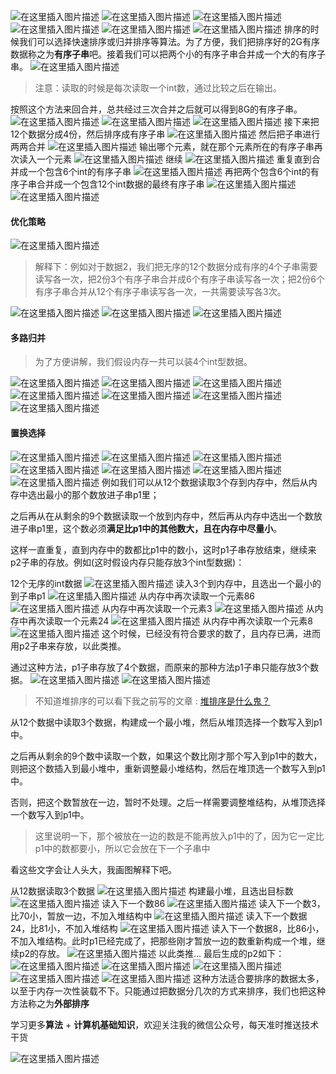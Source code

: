 ![在这里插入图片描述](https://img-blog.csdnimg.cn/20200310105800763.png?x-oss-process=image/watermark,type_ZmFuZ3poZW5naGVpdGk,shadow_10,text_aHR0cHM6Ly9ibG9nLmNzZG4ubmV0L20wXzM3OTA3Nzk3,size_16,color_FFFFFF,t_70)
![在这里插入图片描述](https://img-blog.csdnimg.cn/20200310105810157.png?x-oss-process=image/watermark,type_ZmFuZ3poZW5naGVpdGk,shadow_10,text_aHR0cHM6Ly9ibG9nLmNzZG4ubmV0L20wXzM3OTA3Nzk3,size_16,color_FFFFFF,t_70)
![在这里插入图片描述](https://img-blog.csdnimg.cn/20200310105840985.png?x-oss-process=image/watermark,type_ZmFuZ3poZW5naGVpdGk,shadow_10,text_aHR0cHM6Ly9ibG9nLmNzZG4ubmV0L20wXzM3OTA3Nzk3,size_16,color_FFFFFF,t_70)
![在这里插入图片描述](https://img-blog.csdnimg.cn/20200310105852422.png?x-oss-process=image/watermark,type_ZmFuZ3poZW5naGVpdGk,shadow_10,text_aHR0cHM6Ly9ibG9nLmNzZG4ubmV0L20wXzM3OTA3Nzk3,size_16,color_FFFFFF,t_70)
![在这里插入图片描述](https://img-blog.csdnimg.cn/20200310105904723.png?x-oss-process=image/watermark,type_ZmFuZ3poZW5naGVpdGk,shadow_10,text_aHR0cHM6Ly9ibG9nLmNzZG4ubmV0L20wXzM3OTA3Nzk3,size_16,color_FFFFFF,t_70)
![在这里插入图片描述](https://img-blog.csdnimg.cn/20200310105916842.png?x-oss-process=image/watermark,type_ZmFuZ3poZW5naGVpdGk,shadow_10,text_aHR0cHM6Ly9ibG9nLmNzZG4ubmV0L20wXzM3OTA3Nzk3,size_16,color_FFFFFF,t_70)
排序的时候我们可以选择快速排序或归并排序等算法。为了方便，我们把排序好的2G有序数据称之为**有序子串**吧。接着我们可以把两个小的有序子串合并成一个大的有序子串。
![在这里插入图片描述](https://img-blog.csdnimg.cn/20200310105943800.png)
> 注意：读取的时候是每次读取一个int数，通过比较之后在输出。

按照这个方法来回合并，总共经过三次合并之后就可以得到8G的有序子串。
![在这里插入图片描述](https://img-blog.csdnimg.cn/20200310110006264.png?x-oss-process=image/watermark,type_ZmFuZ3poZW5naGVpdGk,shadow_10,text_aHR0cHM6Ly9ibG9nLmNzZG4ubmV0L20wXzM3OTA3Nzk3,size_16,color_FFFFFF,t_70)
![在这里插入图片描述](https://img-blog.csdnimg.cn/20200310110015523.png?x-oss-process=image/watermark,type_ZmFuZ3poZW5naGVpdGk,shadow_10,text_aHR0cHM6Ly9ibG9nLmNzZG4ubmV0L20wXzM3OTA3Nzk3,size_16,color_FFFFFF,t_70)
![在这里插入图片描述](https://img-blog.csdnimg.cn/20200310110026777.png)
接下来把12个数据分成4份，然后排序成有序子串
![在这里插入图片描述](https://img-blog.csdnimg.cn/20200310110039589.png?x-oss-process=image/watermark,type_ZmFuZ3poZW5naGVpdGk,shadow_10,text_aHR0cHM6Ly9ibG9nLmNzZG4ubmV0L20wXzM3OTA3Nzk3,size_16,color_FFFFFF,t_70)
然后把子串进行两两合并
![在这里插入图片描述](https://img-blog.csdnimg.cn/20200310110053479.png?x-oss-process=image/watermark,type_ZmFuZ3poZW5naGVpdGk,shadow_10,text_aHR0cHM6Ly9ibG9nLmNzZG4ubmV0L20wXzM3OTA3Nzk3,size_16,color_FFFFFF,t_70)
输出哪个元素，就在那个元素所在的有序子串再次读入一个元素
![在这里插入图片描述](https://img-blog.csdnimg.cn/20200310110106105.png?x-oss-process=image/watermark,type_ZmFuZ3poZW5naGVpdGk,shadow_10,text_aHR0cHM6Ly9ibG9nLmNzZG4ubmV0L20wXzM3OTA3Nzk3,size_16,color_FFFFFF,t_70)
继续
![在这里插入图片描述](https://img-blog.csdnimg.cn/20200310110117806.png?x-oss-process=image/watermark,type_ZmFuZ3poZW5naGVpdGk,shadow_10,text_aHR0cHM6Ly9ibG9nLmNzZG4ubmV0L20wXzM3OTA3Nzk3,size_16,color_FFFFFF,t_70)
重复直到合并成一个包含6个int的有序子串
![在这里插入图片描述](https://img-blog.csdnimg.cn/20200310110131132.png)
再把两个包含6个int的有序子串合并成一个包含12个int数据的最终有序子串
![在这里插入图片描述](https://img-blog.csdnimg.cn/20200310110147603.png?x-oss-process=image/watermark,type_ZmFuZ3poZW5naGVpdGk,shadow_10,text_aHR0cHM6Ly9ibG9nLmNzZG4ubmV0L20wXzM3OTA3Nzk3,size_16,color_FFFFFF,t_70)
![在这里插入图片描述](https://img-blog.csdnimg.cn/20200310110202242.png?x-oss-process=image/watermark,type_ZmFuZ3poZW5naGVpdGk,shadow_10,text_aHR0cHM6Ly9ibG9nLmNzZG4ubmV0L20wXzM3OTA3Nzk3,size_16,color_FFFFFF,t_70)
#### 优化策略

![在这里插入图片描述](https://img-blog.csdnimg.cn/20200310110223240.png?x-oss-process=image/watermark,type_ZmFuZ3poZW5naGVpdGk,shadow_10,text_aHR0cHM6Ly9ibG9nLmNzZG4ubmV0L20wXzM3OTA3Nzk3,size_16,color_FFFFFF,t_70)

> 解释下：例如对于数据2，我们把无序的12个数据分成有序的4个子串需要读写各一次，把2份3个有序子串合并成6个有序子串读写各一次；把2份6个有序子串合并从12个有序子串读写各一次，一共需要读写各3次。

![在这里插入图片描述](https://img-blog.csdnimg.cn/20200310110248735.png?x-oss-process=image/watermark,type_ZmFuZ3poZW5naGVpdGk,shadow_10,text_aHR0cHM6Ly9ibG9nLmNzZG4ubmV0L20wXzM3OTA3Nzk3,size_16,color_FFFFFF,t_70)
![在这里插入图片描述](https://img-blog.csdnimg.cn/20200310110256375.png?x-oss-process=image/watermark,type_ZmFuZ3poZW5naGVpdGk,shadow_10,text_aHR0cHM6Ly9ibG9nLmNzZG4ubmV0L20wXzM3OTA3Nzk3,size_16,color_FFFFFF,t_70)
![在这里插入图片描述](https://img-blog.csdnimg.cn/20200310110305595.png?x-oss-process=image/watermark,type_ZmFuZ3poZW5naGVpdGk,shadow_10,text_aHR0cHM6Ly9ibG9nLmNzZG4ubmV0L20wXzM3OTA3Nzk3,size_16,color_FFFFFF,t_70)

#### 多路归并

> 为了方便讲解，我们假设内存一共可以装4个int型数据。

![在这里插入图片描述](https://img-blog.csdnimg.cn/20200310110337796.png?x-oss-process=image/watermark,type_ZmFuZ3poZW5naGVpdGk,shadow_10,text_aHR0cHM6Ly9ibG9nLmNzZG4ubmV0L20wXzM3OTA3Nzk3,size_16,color_FFFFFF,t_70)
![在这里插入图片描述](https://img-blog.csdnimg.cn/20200310110345253.png?x-oss-process=image/watermark,type_ZmFuZ3poZW5naGVpdGk,shadow_10,text_aHR0cHM6Ly9ibG9nLmNzZG4ubmV0L20wXzM3OTA3Nzk3,size_16,color_FFFFFF,t_70)
![在这里插入图片描述](https://img-blog.csdnimg.cn/20200310110353135.png?x-oss-process=image/watermark,type_ZmFuZ3poZW5naGVpdGk,shadow_10,text_aHR0cHM6Ly9ibG9nLmNzZG4ubmV0L20wXzM3OTA3Nzk3,size_16,color_FFFFFF,t_70)
![在这里插入图片描述](https://img-blog.csdnimg.cn/20200310110402481.png?x-oss-process=image/watermark,type_ZmFuZ3poZW5naGVpdGk,shadow_10,text_aHR0cHM6Ly9ibG9nLmNzZG4ubmV0L20wXzM3OTA3Nzk3,size_16,color_FFFFFF,t_70)
![在这里插入图片描述](https://img-blog.csdnimg.cn/2020031011041340.png?x-oss-process=image/watermark,type_ZmFuZ3poZW5naGVpdGk,shadow_10,text_aHR0cHM6Ly9ibG9nLmNzZG4ubmV0L20wXzM3OTA3Nzk3,size_16,color_FFFFFF,t_70)
![在这里插入图片描述](https://img-blog.csdnimg.cn/20200310110420644.png?x-oss-process=image/watermark,type_ZmFuZ3poZW5naGVpdGk,shadow_10,text_aHR0cHM6Ly9ibG9nLmNzZG4ubmV0L20wXzM3OTA3Nzk3,size_16,color_FFFFFF,t_70)
![在这里插入图片描述](https://img-blog.csdnimg.cn/20200310110428798.png?x-oss-process=image/watermark,type_ZmFuZ3poZW5naGVpdGk,shadow_10,text_aHR0cHM6Ly9ibG9nLmNzZG4ubmV0L20wXzM3OTA3Nzk3,size_16,color_FFFFFF,t_70)

#### 置换选择

![在这里插入图片描述](https://img-blog.csdnimg.cn/20200310110445487.png?x-oss-process=image/watermark,type_ZmFuZ3poZW5naGVpdGk,shadow_10,text_aHR0cHM6Ly9ibG9nLmNzZG4ubmV0L20wXzM3OTA3Nzk3,size_16,color_FFFFFF,t_70)
![在这里插入图片描述](https://img-blog.csdnimg.cn/20200310110453910.png)
![在这里插入图片描述](https://img-blog.csdnimg.cn/20200310110504538.png?x-oss-process=image/watermark,type_ZmFuZ3poZW5naGVpdGk,shadow_10,text_aHR0cHM6Ly9ibG9nLmNzZG4ubmV0L20wXzM3OTA3Nzk3,size_16,color_FFFFFF,t_70)
![在这里插入图片描述](https://img-blog.csdnimg.cn/20200310110512501.png?x-oss-process=image/watermark,type_ZmFuZ3poZW5naGVpdGk,shadow_10,text_aHR0cHM6Ly9ibG9nLmNzZG4ubmV0L20wXzM3OTA3Nzk3,size_16,color_FFFFFF,t_70)
![在这里插入图片描述](https://img-blog.csdnimg.cn/20200310110520985.png?x-oss-process=image/watermark,type_ZmFuZ3poZW5naGVpdGk,shadow_10,text_aHR0cHM6Ly9ibG9nLmNzZG4ubmV0L20wXzM3OTA3Nzk3,size_16,color_FFFFFF,t_70)
![在这里插入图片描述](https://img-blog.csdnimg.cn/20200310110527947.png?x-oss-process=image/watermark,type_ZmFuZ3poZW5naGVpdGk,shadow_10,text_aHR0cHM6Ly9ibG9nLmNzZG4ubmV0L20wXzM3OTA3Nzk3,size_16,color_FFFFFF,t_70)
![在这里插入图片描述](https://img-blog.csdnimg.cn/2020031011053961.png?x-oss-process=image/watermark,type_ZmFuZ3poZW5naGVpdGk,shadow_10,text_aHR0cHM6Ly9ibG9nLmNzZG4ubmV0L20wXzM3OTA3Nzk3,size_16,color_FFFFFF,t_70)
例如我们可以从12个数据读取3个存到内存中，然后从内存中选出最小的那个数放进子串p1里；

之后再从在从剩余的9个数据读取一个放到内存中，然后再从内存中选出一个数放进子串p1里，这个数必须**满足比p1中的其他数大，且在内存中尽量小**。

这样一直重复，直到内存中的数都比p1中的数小，这时p1子串存放结束，继续来p2子串的存放。例如(这时假设内存只能存放3个int型数据)：

12个无序的int数据
![在这里插入图片描述](https://img-blog.csdnimg.cn/20200310110604418.png)
读入3个到内存中，且选出一个最小的到子串p1
![在这里插入图片描述](https://img-blog.csdnimg.cn/20200310110616205.png)
从内存中再次读取一个元素86
![在这里插入图片描述](https://img-blog.csdnimg.cn/20200310110628802.png)
从内存中再次读取一个元素3
![在这里插入图片描述](https://img-blog.csdnimg.cn/20200310110642193.png?x-oss-process=image/watermark,type_ZmFuZ3poZW5naGVpdGk,shadow_10,text_aHR0cHM6Ly9ibG9nLmNzZG4ubmV0L20wXzM3OTA3Nzk3,size_16,color_FFFFFF,t_70)
从内存中再次读取一个元素24
![在这里插入图片描述](https://img-blog.csdnimg.cn/20200310110656746.png?x-oss-process=image/watermark,type_ZmFuZ3poZW5naGVpdGk,shadow_10,text_aHR0cHM6Ly9ibG9nLmNzZG4ubmV0L20wXzM3OTA3Nzk3,size_16,color_FFFFFF,t_70)
从内存中再次读取一个元素8
![在这里插入图片描述](https://img-blog.csdnimg.cn/20200310110708738.png?x-oss-process=image/watermark,type_ZmFuZ3poZW5naGVpdGk,shadow_10,text_aHR0cHM6Ly9ibG9nLmNzZG4ubmV0L20wXzM3OTA3Nzk3,size_16,color_FFFFFF,t_70)
这个时候，已经没有符合要求的数了，且内存已满，进而用p2子串来存放，以此类推。

通过这种方法，p1子串存放了4个数据，而原来的那种方法p1子串只能存放3个数据。
![在这里插入图片描述](https://img-blog.csdnimg.cn/20200310110722274.png?x-oss-process=image/watermark,type_ZmFuZ3poZW5naGVpdGk,shadow_10,text_aHR0cHM6Ly9ibG9nLmNzZG4ubmV0L20wXzM3OTA3Nzk3,size_16,color_FFFFFF,t_70)
![在这里插入图片描述](https://img-blog.csdnimg.cn/20200310110729205.png?x-oss-process=image/watermark,type_ZmFuZ3poZW5naGVpdGk,shadow_10,text_aHR0cHM6Ly9ibG9nLmNzZG4ubmV0L20wXzM3OTA3Nzk3,size_16,color_FFFFFF,t_70)
> 不知道堆排序的可以看下我之前写的文章 :  [堆排序是什么鬼？](https://mp.weixin.qq.com/s?__biz=Mzg2NzA4MTkxNQ==&mid=2247485230&amp;idx=1&amp;sn=d45e16847df951512b3eb97f313a8086&source=41#wechat_redirect)

从12个数据中读取3个数据，构建成一个最小堆，然后从堆顶选择一个数写入到p1中。

之后再从剩余的9个数中读取一个数，如果这个数比刚才那个写入到p1中的数大，则把这个数插入到最小堆中，重新调整最小堆结构，然后在堆顶选一个数写入到p1中。

否则，把这个数暂放在一边，暂时不处理。之后一样需要调整堆结构，从堆顶选择一个数写入到p1中。

> 这里说明一下，那个被放在一边的数是不能再放入p1中的了，因为它一定比p1中的数都要小，所以它会放在下一个子串中


看这些文字会让人头大，我画图解释下吧。

从12数据读取3个数据
![在这里插入图片描述](https://img-blog.csdnimg.cn/20200310110957334.png)
构建最小堆，且选出目标数
![在这里插入图片描述](https://img-blog.csdnimg.cn/20200310111009141.png?x-oss-process=image/watermark,type_ZmFuZ3poZW5naGVpdGk,shadow_10,text_aHR0cHM6Ly9ibG9nLmNzZG4ubmV0L20wXzM3OTA3Nzk3,size_16,color_FFFFFF,t_70)
读入下一个数86
![在这里插入图片描述](https://img-blog.csdnimg.cn/20200310111021264.png?x-oss-process=image/watermark,type_ZmFuZ3poZW5naGVpdGk,shadow_10,text_aHR0cHM6Ly9ibG9nLmNzZG4ubmV0L20wXzM3OTA3Nzk3,size_16,color_FFFFFF,t_70)
读入下一个数3，比70小，暂放一边，不加入堆结构中
![在这里插入图片描述](https://img-blog.csdnimg.cn/20200310111033369.png?x-oss-process=image/watermark,type_ZmFuZ3poZW5naGVpdGk,shadow_10,text_aHR0cHM6Ly9ibG9nLmNzZG4ubmV0L20wXzM3OTA3Nzk3,size_16,color_FFFFFF,t_70)
读入下一个数据24，比81小，不加入堆结构
![在这里插入图片描述](https://img-blog.csdnimg.cn/202003101110466.png?x-oss-process=image/watermark,type_ZmFuZ3poZW5naGVpdGk,shadow_10,text_aHR0cHM6Ly9ibG9nLmNzZG4ubmV0L20wXzM3OTA3Nzk3,size_16,color_FFFFFF,t_70)
读入下一个数据8，比86小，不加入堆结构。此时p1已经完成了，把那些刚才暂放一边的数重新构成一个堆，继续p2的存放。
![在这里插入图片描述](https://img-blog.csdnimg.cn/20200310111058410.png?x-oss-process=image/watermark,type_ZmFuZ3poZW5naGVpdGk,shadow_10,text_aHR0cHM6Ly9ibG9nLmNzZG4ubmV0L20wXzM3OTA3Nzk3,size_16,color_FFFFFF,t_70)
以此类推...
最后生成的p2如下：
![在这里插入图片描述](https://img-blog.csdnimg.cn/20200310111111260.png)
![在这里插入图片描述](https://img-blog.csdnimg.cn/20200310111120331.png?x-oss-process=image/watermark,type_ZmFuZ3poZW5naGVpdGk,shadow_10,text_aHR0cHM6Ly9ibG9nLmNzZG4ubmV0L20wXzM3OTA3Nzk3,size_16,color_FFFFFF,t_70)
![在这里插入图片描述](https://img-blog.csdnimg.cn/20200310111128389.png?x-oss-process=image/watermark,type_ZmFuZ3poZW5naGVpdGk,shadow_10,text_aHR0cHM6Ly9ibG9nLmNzZG4ubmV0L20wXzM3OTA3Nzk3,size_16,color_FFFFFF,t_70)
![在这里插入图片描述](https://img-blog.csdnimg.cn/20200310111136393.png?x-oss-process=image/watermark,type_ZmFuZ3poZW5naGVpdGk,shadow_10,text_aHR0cHM6Ly9ibG9nLmNzZG4ubmV0L20wXzM3OTA3Nzk3,size_16,color_FFFFFF,t_70)
![在这里插入图片描述](https://img-blog.csdnimg.cn/20200310111145835.png?x-oss-process=image/watermark,type_ZmFuZ3poZW5naGVpdGk,shadow_10,text_aHR0cHM6Ly9ibG9nLmNzZG4ubmV0L20wXzM3OTA3Nzk3,size_16,color_FFFFFF,t_70)
这种方法适合要排序的数据太多，以至于内存一次性装载不下。只能通过把数据分几次的方式来排序，我们也把这种方法称之为**外部排序**

学习更多**算法** + **计算机基础知识**，欢迎关注我的微信公众号，每天准时推送技术干货

![在这里插入图片描述](https://img-blog.csdnimg.cn/20200306223728524.png?x-oss-process=image/watermark,type_ZmFuZ3poZW5naGVpdGk,shadow_10,text_aHR0cHM6Ly9ibG9nLmNzZG4ubmV0L20wXzM3OTA3Nzk3,size_16,color_FFFFFF,t_70)